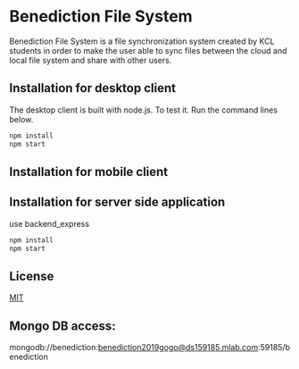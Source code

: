 # Benediction File System

Benediction File System is a file synchronization system created by KCL students in order to make the user able to sync files between the cloud and local file system and share with other users.

## Installation for desktop client

The desktop client is built with node.js. To test it. Run the command lines below.

```bash
npm install
npm start
```
## Installation for mobile client

## Installation for server side application

use backend_express

```bash
npm install
npm start
```

## License
[MIT](https://choosealicense.com/licenses/mit/)

## Mongo DB access:

mongodb://benediction:benediction2019gogo@ds159185.mlab.com:59185/benediction
